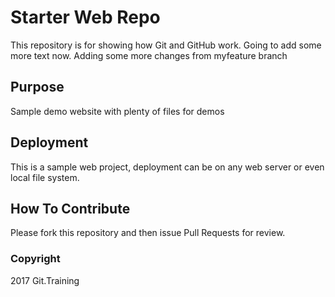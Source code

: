 # Starter Web Repo

This repository is for showing how Git and GitHub work.
Going to add some more text now.  Adding some more changes from myfeature branch

## Purpose

Sample demo website with plenty of files for demos

## Deployment

This is a sample web project, deployment can be on any web server or even local file system.

## How To Contribute

Please fork this repository and then issue Pull Requests for review.

### Copyright

2017 Git.Training
